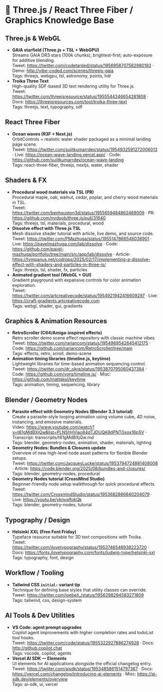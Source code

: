 # 🌌 Three.js / React Three Fiber / Graphics Knowledge Base

## Three.js & WebGL
- **GAIA starfield (Three.js + TSL + WebGPU)**  
  Streams GAIA DR3 stars (100k chunks), brightest-first; auto-exposure for additive blending.  
  Tweet: https://twitter.com/codetarded/status/1956958707582980193 · Demo: http://vibe-coded.com/scenes/threejs-gaia  
  Tags: threejs, webgpu, tsl, astronomy, points, hdr
- **Troika Three Text**  
  High-quality SDF-based 3D text rendering utility for Three.js.  
  Tweet: https://twitter.com/threejsresource/status/1955544346654281808 · Docs: https://threejsresources.com/tool/troika-three-text  
  Tags: threejs, text, typography, sdf

## React Three Fiber
- **Ocean waves (R3F + Next.js)**  
  OrbitControls + realistic water shader packaged as a minimal landing page scene.  
  Tweet: https://twitter.com/sujitkumarrdev/status/1954932591272006013 · Live: https://ocean-wave-landing.vercel.app/ · Code: https://github.com/sujitkumarrdev/ocean-wave-landing  
  Tags: react-three-fiber, threejs, nextjs, water, shader

## Shaders & FX
- **Procedural wood materials via TSL (PR)**  
  Procedural maple, oak, walnut, cedar, poplar, and cherry wood materials in TSL.  
  Tweet: https://twitter.com/benhouston3d/status/1955659484862489009 · PR: https://github.com/mrdoob/three.js/pull/31640  
  Tags: threejs, tsl, materials, procedural, wood
- **Dissolve effect with Three.js TSL**  
  Mesh dissolve shader tutorial with article, live demo, and source code.  
  Tweet: https://twitter.com/PMazhuga/status/1955147866546036901 · Live: https://pavelmazhuga.com/lab/dissolve · Code: https://github.com/pavel-mazhuga/portfolio/tree/main/src/app/lab/dissolve · Article: https://tympanus.net/codrops/2025/02/17/implementing-a-dissolve-effect-with-shaders-and-particles-in-three-js/  
  Tags: threejs, tsl, shader, fx, particles
- **Animated gradient tool (WebGL + GUI)**  
  Gradient playground with expansive controls for color animation exploration.  
  Tweet: https://twitter.com/artcreativecode/status/1954921942416609297 · Live: https://craft-gradients.artcreativecode.com  
  Tags: webgl, shader, gui, gradients

## Graphics & Animation Resources
- **RetroScroller (C64/Amiga-inspired effects)**  
  Retro scroller demo scene effect repository with classic machine vibes.  
  Tweet: https://twitter.com/rariancom/status/1954969542645412175 · Code: https://github.com/rariancom/RetroScroller/tree/main  
  Tags: effects, retro, scroll, demo-scene
- **Animation timing libraries (timeline.js, keytime)**  
  Lightweight libraries for time-based animation sequencing control.  
  Tweet: https://twitter.com/dr_okra/status/1953870795060437384 · Code: https://github.com/vorg/timeline.js/ · Misc: https://github.com/mattdesl/keytime  
  Tags: animation, timing, sequencing, library

## Blender / Geometry Nodes
- **Parasite effect with Geometry Nodes (Blender 3.3 tutorial)**  
  Create a parasite-style looping animation using volume cube, 4D noise, instancing, and emissive materials.  
  Video: https://www.youtube.com/watch?v=t61gMdBXjQw&list=PLNShHVjao84dTJDUQA9dPNTGsox16p1iV · Transcript: transcripts/t61gMdBXjQw.md  
  Tags: blender, geometry-nodes, animation, shader, materials, lighting
- **Geometry Nodes: Bundles & Closures update**  
  Overview of new high-level node asset patterns for flexible Blender setups.  
  Tweet: https://twitter.com/JacquesLucke/status/1953794724881408008 · Article: https://code.blender.org/2025/08/bundles-and-closures/  
  Tags: blender, geometry-nodes, procedural
- **Geometry Nodes tutorial (CrossMind Studio)**  
  Beginner-friendly node setup walkthrough for quick procedural effects.  
  Tweet: https://twitter.com/CrossmindStudio/status/1953682866640204079 · Live: https://youtu.be/yknvqlfokQk  
  Tags: blender, geometry-nodes, tutorial

## Typography / Design
- **Helsinki XXL (Free Font Friday)**  
  Typeface resource suitable for 3D text compositions with Troika.  
  Tweet: https://twitter.com/ilovetypography/status/1953746548938223720 · Docs: https://fonts.ilovetypography.com/fonts/ludwig-type/helsinki-xxl  
  Tags: typography, font, design

## Workflow / Tooling
- **Tailwind CSS `initial:` variant tip**  
  Technique for defining base styles that utility classes can override.  
  Tweet: https://twitter.com/joebell_/status/1956298294583271809  
  Tags: tailwind, css, design-system

## AI Tools & Dev Utilities
- **VS Code: agent prompt upgrades**  
  Copilot agent improvements with higher completion rates and todoList tool hooks.  
  Tweet: https://twitter.com/code/status/1955322927886274928 · Docs: http://github.copilot.chat  
  Tags: vscode, copilot, agents
- **Vercel AI SDK — Elements**  
  UI elements for AI applications alongside the official changelog entry.  
  Tweet: https://twitter.com/aisdk/status/1953485861514797367 · Docs: https://vercel.com/changelog/introducing-ai-elements · Misc: https://ai-sdk.dev/elements/overview  
  Tags: ai-sdk, ui, vercel
